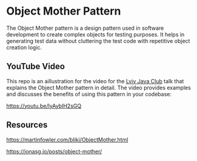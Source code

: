 # Object Mother Pattern
The Object Mother pattern is a design pattern used in software development to create complex objects for testing purposes. It helps in generating test data without cluttering the test code with repetitive object creation logic.

## YouTube Video
This repo is an aillustration for the video for the [Lviv Java Club](https://www.javaclub.lviv.ua/) talk that explains the Object Mother pattern in detail. The video provides examples and discusses the benefits of using this pattern in your codebase:

https://youtu.be/IyAybIH2sGQ

## Resources
https://martinfowler.com/bliki/ObjectMother.html

https://jonasg.io/posts/object-mother/
